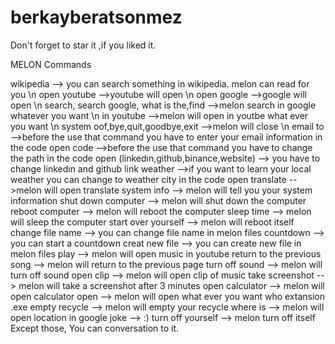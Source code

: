 # berkayberatsonmez
Don't forget to star it ,if you liked it.

MELON Commands

wikipedia --> you can search something in wikipedia. melon can read for you \n
open youtube -->youtube will open \n
open google -->google will open \n
search, search google, what is the,find -->melon search in google whatever you want \n
in youtube -->melon will open in youtbe what ever you want \n
system oof,bye,quit,goodbye,exit -->melon will close \n
email to -->before the use that command you have to enter your email information in the code
open code -->before the use that command you have to change the path in the code
open (linkedın,github,binance,website) --> you have to change linkedın and github link
weather -->if you want to learn your local weather you can change to weather city in the code
open translate -->melon will open translate
system info --> melon will tell you your system information
shut down computer --> melon will shut down the computer
reboot computer --> melon will reboot the computer
sleep time --> melon will sleep the computer
start over yourself --> melon will reboot itself
change file name --> you can change file name in melon files
countdown --> you can start a countdown
creat new file --> you can create new file in melon files
play --> melon will open music in youtube
return to the previous song --> melon will return to the previous page
turn off sound --> melon will turn off sound
open clip --> melon will open clip of music
take screenshot --> melon will take a screenshot after 3 minutes
open calculator --> melon will open calculator
open --> melon will open what ever you want who extansion .exe
empty recycle --> melon will empty your recycle
where is --> melon will open location in google
joke --> :)
turn off yourself --> melon turn off itself
Except those, You can conversation to it.
